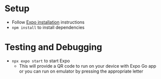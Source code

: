 # Setup

* Follow [Expo installation](https://docs.expo.dev/get-started/installation/) instructions
* `npm install` to install dependencies

# Testing and Debugging

* `npx expo start` to start Expo
    * This will provide a QR code to run on your device with Expo Go app or you can run on emulator by pressing the appropriate letter